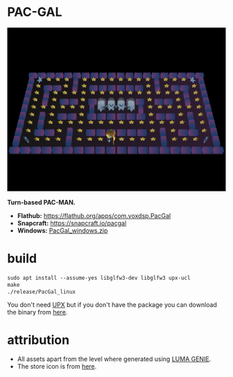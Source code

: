 # PAC-GAL

[![Screenshot of the Pac-Gal game, a FOSS Pac-Man remake](https://raw.githubusercontent.com/mrbid/PAC-GAL/main/screenshot.png)](https://youtu.be/mHp8GOz5gJ8)

**Turn-based PAC-MAN.**

- **Flathub:** https://flathub.org/apps/com.voxdsp.PacGal
- **Snapcraft:** https://snapcraft.io/pacgal
- **Windows:** [PacGal_windows.zip](https://github.com/mrbid/PAC-GAL/releases/download/1.0/PacGal_windows.zip)

# build
```
sudo apt install --assume-yes libglfw3-dev libglfw3 upx-ucl
make
./release/PacGal_linux
```
You don't need [UPX](https://upx.github.io/) but if you don't have the package you can download the binary from [here](https://github.com/upx/upx/releases).

# attribution
- All assets apart from the level where generated using [LUMA GENIE](https://lumalabs.ai/genie).
- The store icon is from [here](https://hero.fandom.com/wiki/Ms._Pac-Man?file=Pac-GirlPNR.png).
